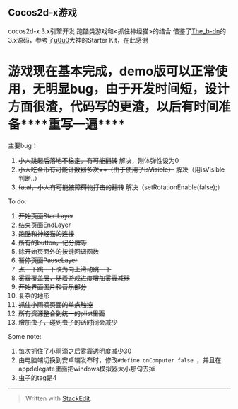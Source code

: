 Cocos2d-x游戏
-----------
cocos2d-x 3.x引擎开发
跑酷类游戏和<抓住神经猫>的结合
借鉴了[The_b-dn][1]的3.x源码，参考了[u0u0][2]大神的Starter Kit，在此感谢

# 游戏现在基本完成，demo版可以正常使用，无明显bug，由于开发时间短，设计方面很渣，代码写的更渣，以后有时间准备****__重写一遍__****

主要bug：

 1. ~~小人跳起后落地不稳定，有可能翻转~~ 解决，刚体弹性设为0
 2. ~~小人吃金币有可能计数器多次++（由于使用了isVisible）~~ 解决（用isVisible判断..）
 3. ~~fatal，小人有可能被障碍物打击的翻转~~ 解决（setRotationEnable(false);）

To do:

 1. ~~开始页面StartLayer~~
 2. ~~结束页面EndLayer~~
 3. ~~跑酷和神经猫的连接~~
 4. ~~所有的button，记分牌等~~
 5. ~~除开始页面外的按键回调函数~~
 6. ~~暂停页面PauseLayer~~
 7. ~~点一下跳一下改为向上滑动跳一下~~
 8. ~~雾霾覆盖层，随着游戏进度增加雾霾减弱~~
 9. ~~开始界面图片和音乐部分~~
 10. ~~复杂的地形~~
 11. ~~抓住小雨滴页面的单点触控~~
 12. ~~所有资源整合到统一的plist里面~~
 13. ~~增加虫子，碰到虫子的话时间会减少~~
 
Some note:  

 1. 每次抓住了小雨滴之后雾霾透明度减少30
 2. 由电脑端切换到安卓端发布时，修改`#define onComputer false `，并且在appdelegate里面把windows模拟器大小那句去掉
 3. 虫子的tag是4

 

----------


> Written with [StackEdit](https://stackedit.io/).


  [1]: http://my.csdn.net/ZYY173533832
  [2]: http://www.tairan.com/archives/author/u0u0/
